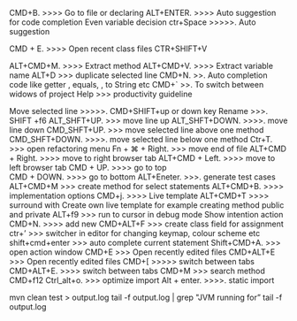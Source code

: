CMD+B. >>>> Go to file or declaring
ALT+ENTER. >>>> Auto suggestion for code completion Even variable decision 
ctr+Space >>>>>.  Auto suggestion 

CMD + E. >>>> Open recent class files
CTR+SHIFT+V

ALT+CMD+M. >>>> Extract method
ALT+CMD+V. >>>> Extract variable name
ALT+D >>> duplicate selected line
CMD+N.  >>.  Auto completion code like getter , equals, , to String etc
CMD+`  >>.  To switch between widows of project
Help >>> productivity guideline

Move selected line >>>>>. CMD+SHIFT+up or down key 
Rename >>>. SHIFT +f6
ALT_SHFT+UP. >>> move line up 
ALT_SHFT+DOWN. >>>>. move line down
CMD_SHFT+UP. >>> move selected line above one method 
CMD_SHFT+DOWN. >>>>. move selected line below one method 
Ctr+T. >>> open refactoring menu
Fn + ⌘ + Right.  >>> move end of file
ALT+CMD + Right. >>>> move to right browser tab 
ALT+CMD + Left. >>>> move to left browser tab 
CMD + UP. >>>> go to top  
CMD + DOWN. >>>> go to bottom
ALT+Eneter. >>>. generate test cases
ALT+CMD+M >>> create method for select statements
ALT+CMD+B.  >>>> implementation options
CMD+j. >>>> Live template
ALT+CMD+T >>>> surround with 
Create own live template for example creating method public and private 
ALT+f9 >>> run to cursor in debug mode
Show intention action 
CMD+N. >>>> add new 
CMD+ALT+F >>> create class field for assignment 
ctr+’ >>> switcher in editor for changing keymap, colour scheme etc
shift+cmd+enter >>> auto complete current statement 
Shift+CMD+A. >>> open action window
CMD+E  >>> Open recently edited files
CMD+ALT+E   >>> Open recently edited files
CMD+[   >>>>> switch between tabs 
CMD+ALT+E. >>>> switch between tabs
CMD+M >>> search method
CMD+f12
Ctrl_alt+o. >>> optimize import
Alt + enter. >>>>.  static import


mvn clean test > output.log
tail -f output.log | grep "JVM running for”
tail -f output.log
